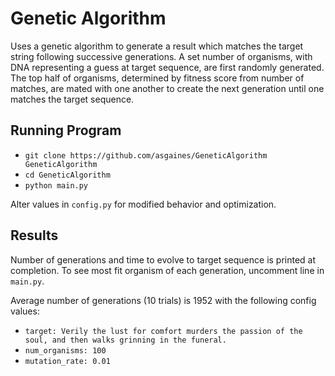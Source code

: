 # Genetic Algorithm

Uses a genetic algorithm to generate a result which matches the target string following successive generations. A set number of organisms, with DNA representing a guess at target sequence, are first randomly generated. The top half of organisms, determined by fitness score from number of matches, are mated with one another to create the next generation until one matches the target sequence.

## Running Program

- `git clone https://github.com/asgaines/GeneticAlgorithm GeneticAlgorithm`
- `cd GeneticAlgorithm`
- `python main.py`

Alter values in `config.py` for modified behavior and optimization.

## Results

Number of generations and time to evolve to target sequence is printed at completion. To see most fit organism of each generation, uncomment line in `main.py`.

Average number of generations (10 trials) is 1952 with the following config values:
- `target: Verily the lust for comfort murders the passion of the soul, and then walks grinning in the funeral.`
- `num_organisms: 100`
- `mutation_rate: 0.01`

